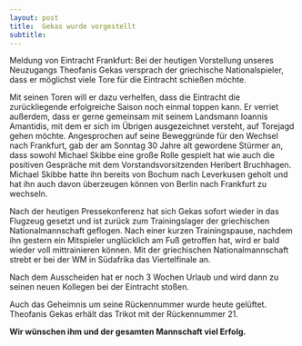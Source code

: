 ```yaml
---
layout: post
title:  Gekas wurde vorgestellt
subtitle:  
---
```


Meldung von Eintracht Frankfurt: Bei der heutigen Vorstellung unseres Neuzugangs Theofanis Gekas versprach der griechische Nationalspieler, dass er möglichst viele Tore für die Eintracht schießen möchte.

Mit seinen Toren will er dazu verhelfen, dass die Eintracht die zurückliegende erfolgreiche Saison noch einmal toppen kann. Er verriet außerdem, dass er gerne gemeinsam mit seinem Landsmann Ioannis Amantidis, mit dem er sich im Übrigen ausgezeichnet versteht, auf Torejagd gehen möchte. Angesprochen auf seine Beweggründe für den Wechsel nach Frankfurt, gab der am Sonntag 30 Jahre alt gewordene Stürmer an, dass sowohl Michael Skibbe eine große Rolle gespielt hat wie auch die positiven Gespräche mit dem Vorstandsvorsitzenden Heribert Bruchhagen. Michael Skibbe hatte ihn bereits von Bochum nach Leverkusen geholt und hat ihn auch davon überzeugen können von Berlin nach Frankfurt zu wechseln.

Nach der heutigen Pressekonferenz hat sich Gekas sofort wieder in das Flugzeug gesetzt und ist zurück zum Trainingslager der griechischen Nationalmannschaft geflogen. Nach einer kurzen Trainingspause, nachdem ihn gestern ein Mitspieler unglücklich am Fuß getroffen hat, wird er bald wieder voll mittrainieren können. Mit der griechischen Nationalmannschaft strebt er bei der WM in Südafrika das Viertelfinale an.

Nach dem Ausscheiden hat er noch 3 Wochen Urlaub und wird dann zu seinen neuen Kollegen bei der Eintracht stoßen.

Auch das Geheimnis um seine Rückennummer wurde heute gelüftet. Theofanis Gekas erhält das Trikot mit der Rückennummer 21.

**Wir wünschen ihm und der gesamten Mannschaft viel Erfolg.**
